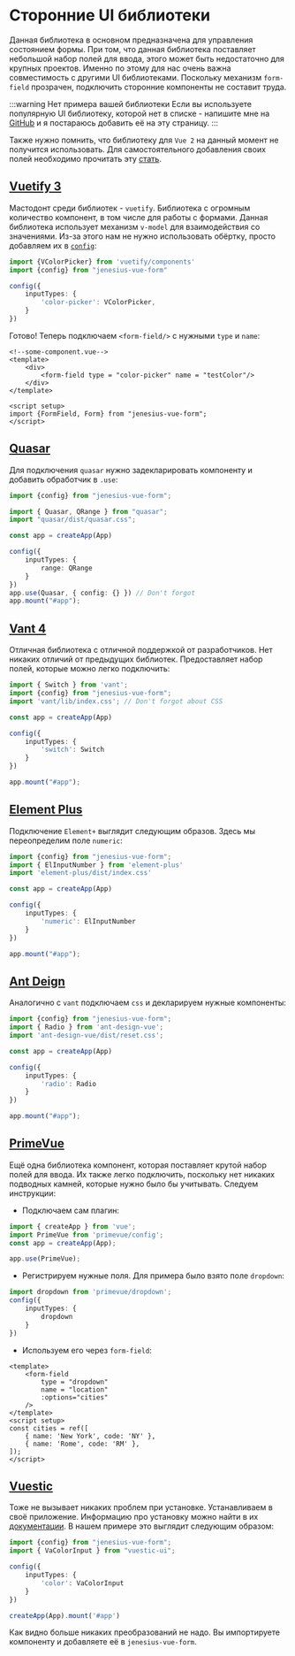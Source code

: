 # Сторонние UI библиотеки

Данная библиотека в основном предназначена для управления 
состоянием формы. При том, что данная библиотека поставляет небольшой набор
полей для ввода, этого может быть недостаточно для крупных проектов. 
Именно по этому для нас очень важна совместимость с другими UI 
библиотеками. Поскольку механизм `form-field` прозрачен, подключить
сторонние компоненты не составит труда.

:::warning Нет примера вашей библиотеки
Если вы используете популярную UI библиотеку, которой нет в списке -
напишите мне на [GitHub](https://github.com/Jenesius/vue-modal) и я
постараюсь добавить её на эту страницу.
:::

Также нужно помнить, что библиотеку для `Vue 2` на данный момент не
получится использовать. Для самостоятельного добавления своих полей
необходимо прочитать эту [стать](./../fields/new-fields.md).

## [Vuetify 3](https://github.com/vuetifyjs/vuetify) <!-- 38.3 -->

Мастодонт среди библиотек - `vuetify`. Библиотека с огромным количество
компонент, в том числе для работы с формами. Данная библиотека
использует механизм `v-model` для взаимодействия со значениями. Из-за этого
нам не нужно использовать обёртку, просто добавляем их в
[`config`](./../fields/new-fields):

```ts
import {VColorPicker} from 'vuetify/components'
import {config} from "jenesius-vue-form"

config({
    inputTypes: {
        'color-picker': VColorPicker,
    }
})
```

Готово! Теперь подключаем `<form-field/>` с нужными `type` и `name`:

```vue
<!--some-component.vue-->
<template>
    <div>
        <form-field type = "color-picker" name = "testColor"/>
    </div>
</template>

<script setup>
import {FormField, Form} from "jenesius-vue-form";
</script>
```

## [Quasar](https://quasar.dev/) <!--24.5-->

Для подключения `quasar` нужно задекларировать компоненту и добавить
обработчик в `.use`:
```ts
import {config} from "jenesius-vue-form";

import { Quasar, QRange } from "quasar";
import "quasar/dist/quasar.css";

const app = createApp(App)

config({
    inputTypes: {
        range: QRange
    }
})
app.use(Quasar, { config: {} }) // Don't forgot
app.mount("#app");
```

## [Vant 4](https://vant-ui.github.io/) <!--22.2-->

Отличная библиотека с отличной поддержкой от разработчиков. Нет никаких
отличий от предыдущих библиотек. Предоставляет набор полей, которые
можно легко подключить:

```ts
import { Switch } from 'vant';
import {config} from "jenesius-vue-form";
import 'vant/lib/index.css'; // Don't forgot about CSS

const app = createApp(App)

config({
    inputTypes: {
        'switch': Switch
    }
})

app.mount("#app");

```

## [Element Plus](https://element-plus.org) <!--21.8-->

Подключение `Element+` выглядит следующим образов. Здесь мы переопределим
поле `numeric`:

```ts
import {config} from "jenesius-vue-form";
import { ElInputNumber } from 'element-plus'
import 'element-plus/dist/index.css'

const app = createApp(App)

config({
    inputTypes: {
        'numeric': ElInputNumber
    }
})

app.mount("#app");
```

## [Ant Deign](https://antdv.com/) <!--18.9-->

Аналогично с `vant` подключаем `css` и декларируем нужные компоненты:

```ts
import {config} from "jenesius-vue-form";
import { Radio } from 'ant-design-vue';
import 'ant-design-vue/dist/reset.css';

const app = createApp(App)

config({
    inputTypes: {
        'radio': Radio
    }
})

app.mount("#app");
```

## [PrimeVue](https://primevue.org/) <!--5.2-->

Ещё одна библиотека компонент, которая поставляет крутой набор
полей для ввода. Их также легко подключить, поскольку нет никаких
подводных камней, которые нужно было бы учитывать. Следуем инструкции:

- Подключаем сам плагин:

```ts
import { createApp } from 'vue';
import PrimeVue from 'primevue/config';
const app = createApp(App);

app.use(PrimeVue); 
```

- Регистрируем нужные поля. Для примера было взято поле `dropdown`:
```ts
import dropdown from 'primevue/dropdown';
config({
    inputTypes: {
        dropdown
    }
})
```

- Используем его через `form-field`:
```vue
<template>
    <form-field
        type = "dropdown"
        name = "location"
        :options="cities"
    />
</template>
<script setup>
const cities = ref([
    { name: 'New York', code: 'NY' },
    { name: 'Rome', code: 'RM' },
]);
</script>
```

## [Vuestic](https://ui.vuestic.dev/) <!--3.1-->

Тоже не вызывает никаких проблем при установке. Устанавливаем
в своё приложение. Информацию про установку можно найти в их
[документации](https://ui.vuestic.dev/getting-started/tree-shaking).
В нашем примере это выглядит следующим образом:
```ts
import {config} from "jenesius-vue-form";
import { VaColorInput } from "vuestic-ui";

config({
	inputTypes: {
		'color': VaColorInput
	}
})

createApp(App).mount('#app')
```
Как видно больше никаких преобразований не надо. Вы импортируете компоненту
и добавляете её в `jenesius-vue-form`.


<!--

## [bootstrap-vue](https://bootstrap-vue.org/) 14.4 ХУЕТА

Странная совместимость с Vue 3. В разработке.
## [Naiveui UI](https://www.naiveui.com/) 14.1 ХУЕТА

Безумностранная хуета. Просто обосрались ребята.
## [Buefy](https://buefy.org/) 9.5

Vue 3 is not supported.
## [Vue Material](https://www.creative-tim.com/) 9.8

Vue 3 is not supported
## [Vanilla Components](https://vanilla-components.com/guide/components/phone-input.html) 210
Клёвая библиотека, но не подключается по средствам `form-field`


-->